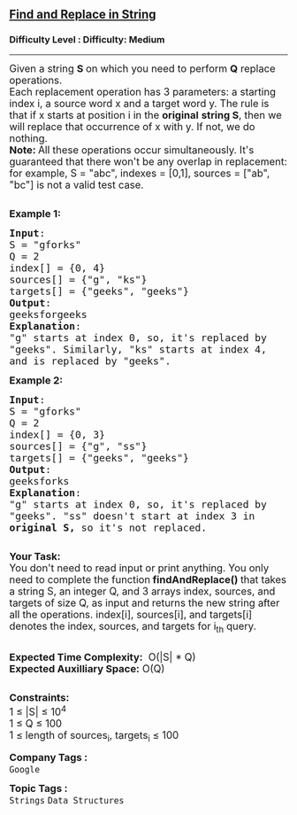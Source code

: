 <h2><a href="https://www.geeksforgeeks.org/problems/find-an-replace-in-string/1?page=1&difficulty=Medium&status=unsolved&sortBy=submissions">Find and Replace in String</a></h2><h3>Difficulty Level : Difficulty: Medium</h3><hr><div class="problems_problem_content__Xm_eO"><p><span style="font-size: 18px;">Given a string <strong>S </strong>on which you need to perform <strong>Q</strong> replace operations.</span><br><span style="font-size: 18px;">Each replacement operation has 3 parameters: a starting index i, a source word x and a target word y. The rule is that if x starts at position i in the <strong>original</strong> <strong>string S</strong>, then we will replace that occurrence of x with y. If not, we do nothing.<br><strong>Note: </strong></span> <span style="font-size: 18px;">All these operations occur simultaneously. It's guaranteed that there won't be any overlap in replacement: for example, S = "abc", indexes = [0,1], sources = ["ab", "bc"] is not a valid test case. </span></p>
<p><br><span style="font-size: 18px;"><strong>Example 1:</strong></span></p>
<pre><span style="font-size: 18px;"><strong>Input</strong>: 
S = "gforks"
Q = 2
index[] = {0, 4}
sources[] = {"g", "ks"}
targets[] = {"geeks", "geeks"}
<strong>Output</strong>: 
geeksforgeeks
<strong>Explanation</strong>:
"g" starts at index 0, so, it's replaced by
"geeks". Similarly, "ks" starts at index 4,
and is replaced by "geeks".</span>
</pre>
<p><span style="font-size: 18px;"><strong>Example 2:</strong></span></p>
<pre><span style="font-size: 18px;"><strong>Input</strong>: 
S = "gforks"
Q = 2
index[] = {0, 3}
sources[] = {"g", "ss"}
targets[] = {"geeks", "geeks"}
<strong>Output</strong>: 
geeksforks
<strong>Explanation</strong>:
"g" starts at index 0, so, it's replaced by
"geeks". "ss" doesn't start at index 3 in
<strong>original</strong> <strong>S, </strong>so it's not replaced.</span></pre>
<p><br><strong><span style="font-size: 18px;">Your Task:</span></strong><br><span style="font-size: 18px;">You don't need to read input or print anything.&nbsp;You only need to complete the function<strong> findAndReplace()&nbsp;</strong>that takes a string S, an integer Q, and 3 arrays index, sources, and targets of size Q, as input and returns the new string after all the operations. index[i], sources[i], and targets[i] denotes the index, sources, and targets for i<sub>th</sub> query.</span></p>
<p><br><span style="font-size: 18px;"><strong>Expected Time Complexity:</strong> &nbsp;O(|S| * Q)<br><strong>Expected Auxilliary Space:</strong> O(Q)</span><br>&nbsp;</p>
<p><span style="font-size: 18px;"><strong>Constraints:</strong></span><br><span style="font-size: 18px;">1 ≤ |S| ≤ 10<sup>4</sup><br>1 ≤ Q ≤ 100<br>1 ≤ length of sources<sub>i</sub>, targets<sub>i</sub> ≤ 100</span></p></div><p><span style=font-size:18px><strong>Company Tags : </strong><br><code>Google</code>&nbsp;<br><p><span style=font-size:18px><strong>Topic Tags : </strong><br><code>Strings</code>&nbsp;<code>Data Structures</code>&nbsp;